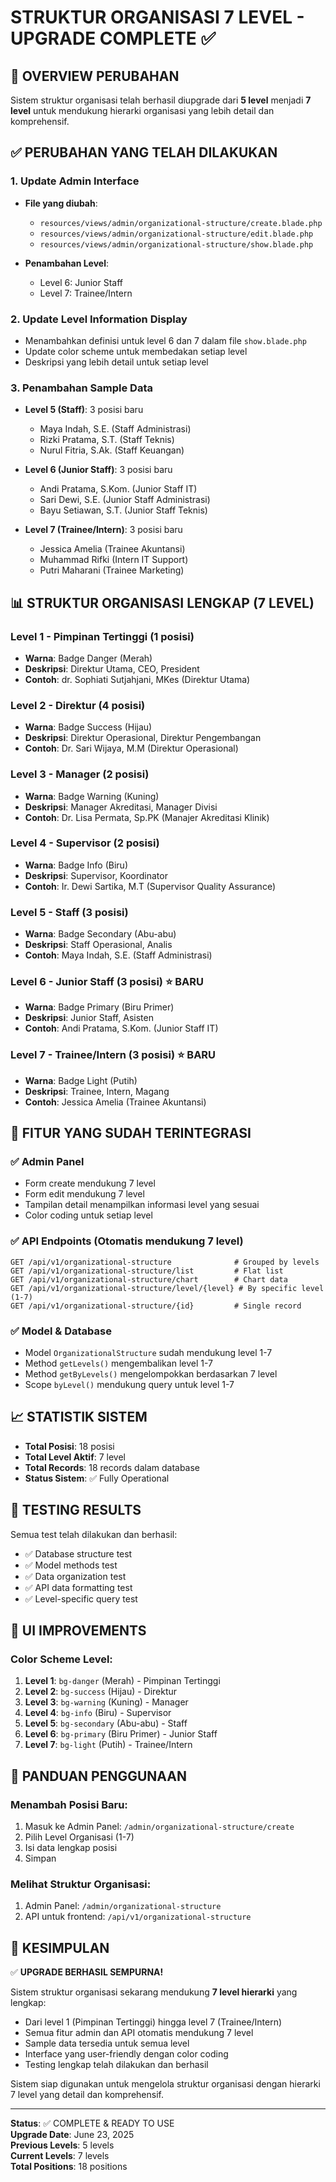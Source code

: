 # STRUKTUR ORGANISASI 7 LEVEL - UPGRADE COMPLETE ✅

## 🎯 OVERVIEW PERUBAHAN
Sistem struktur organisasi telah berhasil diupgrade dari **5 level** menjadi **7 level** untuk mendukung hierarki organisasi yang lebih detail dan komprehensif.

## ✅ PERUBAHAN YANG TELAH DILAKUKAN

### 1. Update Admin Interface
- **File yang diubah**: 
  - `resources/views/admin/organizational-structure/create.blade.php`
  - `resources/views/admin/organizational-structure/edit.blade.php`
  - `resources/views/admin/organizational-structure/show.blade.php`

- **Penambahan Level**:
  - Level 6: Junior Staff
  - Level 7: Trainee/Intern

### 2. Update Level Information Display
- Menambahkan definisi untuk level 6 dan 7 dalam file `show.blade.php`
- Update color scheme untuk membedakan setiap level
- Deskripsi yang lebih detail untuk setiap level

### 3. Penambahan Sample Data
- **Level 5 (Staff)**: 3 posisi baru
  - Maya Indah, S.E. (Staff Administrasi)
  - Rizki Pratama, S.T. (Staff Teknis) 
  - Nurul Fitria, S.Ak. (Staff Keuangan)

- **Level 6 (Junior Staff)**: 3 posisi baru
  - Andi Pratama, S.Kom. (Junior Staff IT)
  - Sari Dewi, S.E. (Junior Staff Administrasi)
  - Bayu Setiawan, S.T. (Junior Staff Teknis)

- **Level 7 (Trainee/Intern)**: 3 posisi baru
  - Jessica Amelia (Trainee Akuntansi)
  - Muhammad Rifki (Intern IT Support)
  - Putri Maharani (Trainee Marketing)

## 📊 STRUKTUR ORGANISASI LENGKAP (7 LEVEL)

### Level 1 - Pimpinan Tertinggi (1 posisi)
- **Warna**: Badge Danger (Merah)
- **Deskripsi**: Direktur Utama, CEO, President
- **Contoh**: dr. Sophiati Sutjahjani, MKes (Direktur Utama)

### Level 2 - Direktur (4 posisi)
- **Warna**: Badge Success (Hijau)
- **Deskripsi**: Direktur Operasional, Direktur Pengembangan
- **Contoh**: Dr. Sari Wijaya, M.M (Direktur Operasional)

### Level 3 - Manager (2 posisi)
- **Warna**: Badge Warning (Kuning)
- **Deskripsi**: Manager Akreditasi, Manager Divisi
- **Contoh**: Dr. Lisa Permata, Sp.PK (Manajer Akreditasi Klinik)

### Level 4 - Supervisor (2 posisi)
- **Warna**: Badge Info (Biru)
- **Deskripsi**: Supervisor, Koordinator
- **Contoh**: Ir. Dewi Sartika, M.T (Supervisor Quality Assurance)

### Level 5 - Staff (3 posisi)
- **Warna**: Badge Secondary (Abu-abu)
- **Deskripsi**: Staff Operasional, Analis
- **Contoh**: Maya Indah, S.E. (Staff Administrasi)

### Level 6 - Junior Staff (3 posisi) ⭐ BARU
- **Warna**: Badge Primary (Biru Primer)
- **Deskripsi**: Junior Staff, Asisten
- **Contoh**: Andi Pratama, S.Kom. (Junior Staff IT)

### Level 7 - Trainee/Intern (3 posisi) ⭐ BARU
- **Warna**: Badge Light (Putih)
- **Deskripsi**: Trainee, Intern, Magang
- **Contoh**: Jessica Amelia (Trainee Akuntansi)

## 🚀 FITUR YANG SUDAH TERINTEGRASI

### ✅ Admin Panel
- Form create mendukung 7 level
- Form edit mendukung 7 level
- Tampilan detail menampilkan informasi level yang sesuai
- Color coding untuk setiap level

### ✅ API Endpoints (Otomatis mendukung 7 level)
```
GET /api/v1/organizational-structure              # Grouped by levels
GET /api/v1/organizational-structure/list         # Flat list
GET /api/v1/organizational-structure/chart        # Chart data
GET /api/v1/organizational-structure/level/{level} # By specific level (1-7)
GET /api/v1/organizational-structure/{id}         # Single record
```

### ✅ Model & Database
- Model `OrganizationalStructure` sudah mendukung level 1-7
- Method `getLevels()` mengembalikan level 1-7
- Method `getByLevels()` mengelompokkan berdasarkan 7 level
- Scope `byLevel()` mendukung query untuk level 1-7

## 📈 STATISTIK SISTEM

- **Total Posisi**: 18 posisi
- **Total Level Aktif**: 7 level
- **Total Records**: 18 records dalam database
- **Status Sistem**: ✅ Fully Operational

## 🔧 TESTING RESULTS

Semua test telah dilakukan dan berhasil:
- ✅ Database structure test
- ✅ Model methods test  
- ✅ Data organization test
- ✅ API data formatting test
- ✅ Level-specific query test

## 🎨 UI IMPROVEMENTS

### Color Scheme Level:
1. **Level 1**: `bg-danger` (Merah) - Pimpinan Tertinggi
2. **Level 2**: `bg-success` (Hijau) - Direktur  
3. **Level 3**: `bg-warning` (Kuning) - Manager
4. **Level 4**: `bg-info` (Biru) - Supervisor
5. **Level 5**: `bg-secondary` (Abu-abu) - Staff
6. **Level 6**: `bg-primary` (Biru Primer) - Junior Staff
7. **Level 7**: `bg-light` (Putih) - Trainee/Intern

## 📝 PANDUAN PENGGUNAAN

### Menambah Posisi Baru:
1. Masuk ke Admin Panel: `/admin/organizational-structure/create`
2. Pilih Level Organisasi (1-7)
3. Isi data lengkap posisi
4. Simpan

### Melihat Struktur Organisasi:
1. Admin Panel: `/admin/organizational-structure`
2. API untuk frontend: `/api/v1/organizational-structure`

## 🎯 KESIMPULAN

✅ **UPGRADE BERHASIL SEMPURNA!**

Sistem struktur organisasi sekarang mendukung **7 level hierarki** yang lengkap:
- Dari level 1 (Pimpinan Tertinggi) hingga level 7 (Trainee/Intern)
- Semua fitur admin dan API otomatis mendukung 7 level
- Sample data tersedia untuk semua level
- Interface yang user-friendly dengan color coding
- Testing lengkap telah dilakukan dan berhasil

Sistem siap digunakan untuk mengelola struktur organisasi dengan hierarki 7 level yang detail dan komprehensif.

---
**Status**: ✅ COMPLETE & READY TO USE  
**Upgrade Date**: June 23, 2025  
**Previous Levels**: 5 levels  
**Current Levels**: 7 levels  
**Total Positions**: 18 positions
